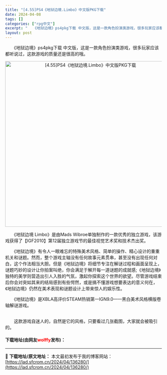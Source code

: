```yaml
---
title: "[4.55]PS4《地狱边境.Limbo》中文版PKG下载"
date: 2024-04-08
tags: []
categories: ["rpg中文"]
excerpt: "　　《地狱边境》ps4pkg下载 中文版，这是一款角色扮演类游戏，很多玩家应该都听说过，这款游戏的质量还是很高的哦。 　　《地狱边境 Limbo》是由Mads Wibroe单独制作的一款优秀的独立游戏，该游戏获得了【IGF2010】第12届独立游戏节的最佳视觉艺术奖和技术杰出奖。 　　《地狱边境》有&hellip;"
layout: post
---
```


 <p>　　《地狱边境》ps4pkg下载 中文版，这是一款角色扮演类游戏，很多玩家应该都听说过，这款游戏的质量还是很高的哦。</p> <p align="center"><img align="" border="0" src="https://lad.sfcrom.cn/wp-content/uploads/2024/04/20240408_66136f1fd4dc9.webp" width="533" alt="[4.55]PS4《地狱边境.Limbo》中文版PKG下载" /></p> <p>　　《地狱边境 Limbo》是由Mads Wibroe单独制作的一款优秀的独立游戏，该游戏获得了【IGF2010】第12届独立游戏节的最佳视觉艺术奖和技术杰出奖。</p> <p>　　《地狱边境》有令人一眼难忘的特殊美术风格、简单的操作、精心设计的重重机关和谜题。然而，整个游戏主轴没有任何故事元素贯串，甚至没有出现任何对白，这个作法相当大胆。但是《地狱边境》将细节专注在解谜过程和画面呈现上，谜题巧妙的设计让你拍案叫绝，你会满足于解开每一道谜题的成就感;《地狱边境》独特的美学则营造出引人入胜的气氛，激起你探索这个世界的欲望。尽管游戏结束后你会对突如其来的结局感到有些愕然，或是搞不懂游戏想要表达的意义何在，《地狱边境》仍然在美术表现和谜题设计上带来惊人的娱乐性。</p> <p>　　《地狱边境》是XBLA高评价STEAM热销第一IGN9.0&mdash;&mdash;黑白美术风格横版卷轴解谜游戏。</p> <p><strong>&nbsp;</strong><br />　　这款游戏自迷人的，自然是它的风格，只要看过几张截图，大家就会被吸引的。</p> <p><h4>下载地址(由网友<font color="red">wolffy</font>发布)：</h4></p> 

---
📖 **下载地址/原文地址：** 本文最初发布于我的博客网站：[https://lad.sfcrom.cn/2024/04/136280/](https://lad.sfcrom.cn/2024/04/136280/)

